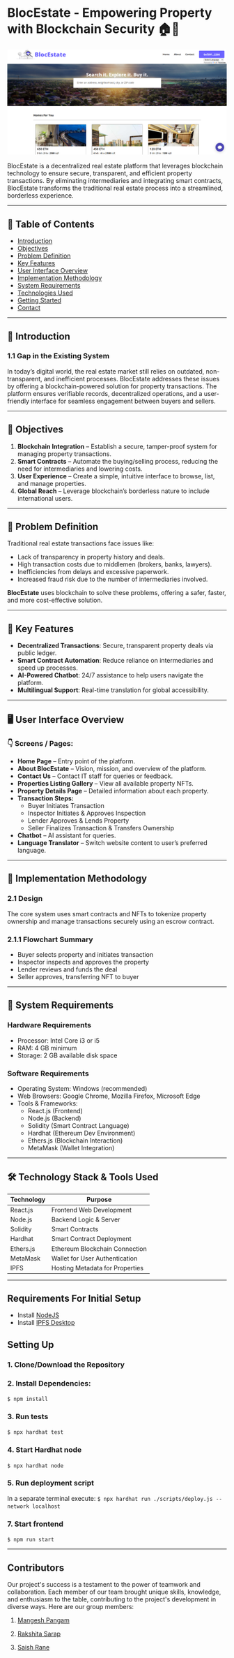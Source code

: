 # BlocEstate - Empowering Property with Blockchain Security 🏠🔗  

![BlocEstate](public/img/blockchainhome.png)

BlocEstate is a decentralized real estate platform that leverages blockchain technology to ensure secure, transparent, and efficient property transactions. By eliminating intermediaries and integrating smart contracts, BlocEstate transforms the traditional real estate process into a streamlined, borderless experience.

---

## 📌 Table of Contents

- [Introduction](#introduction)
- [Objectives](#objectives)
- [Problem Definition](#problem-definition)
- [Key Features](#key-features)
- [User Interface Overview](#user-interface-overview)
- [Implementation Methodology](#implementation-methodology)
- [System Requirements](#system-requirements)
- [Technologies Used](#technologies-used)
- [Getting Started](#getting-started)
- [Contact](#contact)

---

## 🧠 Introduction

### 1.1 Gap in the Existing System

In today’s digital world, the real estate market still relies on outdated, non-transparent, and inefficient processes. BlocEstate addresses these issues by offering a blockchain-powered solution for property transactions. The platform ensures verifiable records, decentralized operations, and a user-friendly interface for seamless engagement between buyers and sellers.

---

## 🎯 Objectives

1. **Blockchain Integration** – Establish a secure, tamper-proof system for managing property transactions.  
2. **Smart Contracts** – Automate the buying/selling process, reducing the need for intermediaries and lowering costs.  
3. **User Experience** – Create a simple, intuitive interface to browse, list, and manage properties.  
4. **Global Reach** – Leverage blockchain’s borderless nature to include international users.

---

## 🚨 Problem Definition

Traditional real estate transactions face issues like:

- Lack of transparency in property history and deals.
- High transaction costs due to middlemen (brokers, banks, lawyers).
- Inefficiencies from delays and excessive paperwork.
- Increased fraud risk due to the number of intermediaries involved.

**BlocEstate** uses blockchain to solve these problems, offering a safer, faster, and more cost-effective solution.

---

## 🌟 Key Features

- **Decentralized Transactions**: Secure, transparent property deals via public ledger.
- **Smart Contract Automation**: Reduce reliance on intermediaries and speed up processes.
- **AI-Powered Chatbot**: 24/7 assistance to help users navigate the platform.
- **Multilingual Support**: Real-time translation for global accessibility.

---

## 🖥️ User Interface Overview

### 👇 Screens / Pages:

- **Home Page** – Entry point of the platform.
- **About BlocEstate** – Vision, mission, and overview of the platform.
- **Contact Us** – Contact IT staff for queries or feedback.
- **Properties Listing Gallery** – View all available property NFTs.
- **Property Details Page** – Detailed information about each property.
- **Transaction Steps:**
  - Buyer Initiates Transaction
  - Inspector Initiates & Approves Inspection
  - Lender Approves & Lends Property
  - Seller Finalizes Transaction & Transfers Ownership
- **Chatbot** – AI assistant for queries.
- **Language Translator** – Switch website content to user’s preferred language.

---

## 🧪 Implementation Methodology

### 2.1 Design

The core system uses smart contracts and NFTs to tokenize property ownership and manage transactions securely using an escrow contract.

### 2.1.1 Flowchart Summary

- Buyer selects property and initiates transaction
- Inspector inspects and approves the property
- Lender reviews and funds the deal
- Seller approves, transferring NFT to buyer

---

## 🧰 System Requirements

### Hardware Requirements

- Processor: Intel Core i3 or i5
- RAM: 4 GB minimum
- Storage: 2 GB available disk space

### Software Requirements

- Operating System: Windows (recommended)
- Web Browsers: Google Chrome, Mozilla Firefox, Microsoft Edge
- Tools & Frameworks:
  - React.js (Frontend)
  - Node.js (Backend)
  - Solidity (Smart Contract Language)
  - Hardhat (Ethereum Dev Environment)
  - Ethers.js (Blockchain Interaction)
  - MetaMask (Wallet Integration)

---

## 🛠️ Technology Stack & Tools Used

| Technology    | Purpose                          |
|---------------|----------------------------------|
| React.js      | Frontend Web Development         |
| Node.js       | Backend Logic & Server           |
| Solidity      | Smart Contracts                  |
| Hardhat       | Smart Contract Deployment        |
| Ethers.js     | Ethereum Blockchain Connection   |
| MetaMask      | Wallet for User Authentication   |
| IPFS          | Hosting Metadata for Properties  |

---

## Requirements For Initial Setup
- Install [NodeJS](https://nodejs.org/en/)
- Install [IPFS Desktop](https://docs.ipfs.tech/install/ipfs-desktop/)

## Setting Up
### 1. Clone/Download the Repository

### 2. Install Dependencies:
`$ npm install`

### 3. Run tests
`$ npx hardhat test`

### 4. Start Hardhat node
`$ npx hardhat node`

### 5. Run deployment script
In a separate terminal execute:
`$ npx hardhat run ./scripts/deploy.js --network localhost`

### 7. Start frontend
`$ npm run start`

---

## Contributors
Our project's success is a testament to the power of teamwork and collaboration. Each member of our team brought unique skills, knowledge, and enthusiasm to the table, contributing to the project's development in diverse ways.
Here are our group members:

1. [Mangesh Pangam](https://github.com/Mangesh2704)

2. [Rakshita Sarap](https://github.com/RakshitaSarap)

3. [Saish Rane](https://github.com/saishrane-11)
